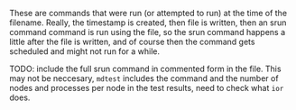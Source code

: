 These are commands that were run (or attempted to run)
at the time of the filename. Really, the timestamp is created,
then file is written, then an srun command command is run
using the file, so the srun command happens a little after the file
is written, and of course then the command gets scheduled and might
not run for a while.

TODO: include the full srun command in commented form in the file.
This may not be neccesary, `mdtest` includes the command and the number
of nodes and processes per node in the test results, need to check
what `ior` does.

